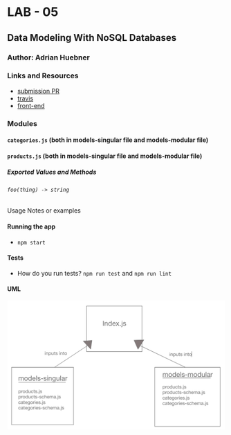 # LAB - 05

## Data Modeling With NoSQL Databases

### Author: Adrian Huebner

### Links and Resources
* [submission PR](https://github.com/Adrian-Huebner-401-advanced-javascript/lab-05/pull/1)
* [travis](https://www.travis-ci.com/Adrian-Huebner-401-advanced-javascript/lab-05)
* [front-end](https://adrianhuebner-lab05.herokuapp.com/)

### Modules
#### `categories.js` (both in models-singular file and models-modular file)
#### `products.js` (both in models-singular file and models-modular file)
##### Exported Values and Methods

###### `foo(thing) -> string`
Usage Notes or examples

#### Running the app
* `npm start`
  
#### Tests
* How do you run tests?
`npm run test` and `npm run lint`


#### UML
![lab5UML](./assests/Lab5.png)
